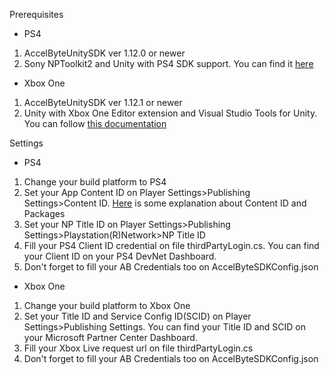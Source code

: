 Prerequisites
- PS4
1. AccelByteUnitySDK ver 1.12.0 or newer
2. Sony NPToolkit2 and Unity with PS4 SDK support. You can find it [here](https://ps4.siedev.net/forums/thread/227324/)

- Xbox One
1. AccelByteUnitySDK ver 1.12.1 or newer
2. Unity with Xbox One Editor extension and Visual Studio Tools for Unity. You can follow [this documentation](https://docs.microsoft.com/en-us/gaming/xbox-live/get-started/setup-ide/managed-partners/unity-xbox/live-partner-unity-xdk-il2cpp)  

Settings
- PS4
1. Change your build platform to PS4
2. Set your App Content ID on Player Settings>Publishing Settings>Content ID. [Here](https://ps4.siedev.net/resources/documents/Misc/current/Publishing_Tools-Overview/0003.html) is some explanation about Content ID and Packages
3. Set your NP Title ID on Player Settings>Publishing Settings>Playstation(R)Network>NP Title ID
4. Fill your PS4 Client ID credential on file thirdPartyLogin.cs. You can find your Client ID on your PS4 DevNet Dashboard.
5. Don't forget to fill your AB Credentials too on AccelByteSDKConfig.json

- Xbox One
1. Change your build platform to Xbox One
2. Set your Title ID and Service Config ID(SCID) on Player Settings>Publishing Settings. You can find your Title ID and SCID on your Microsoft Partner Center Dashboard.
3. Fill your Xbox Live request url on file thirdPartyLogin.cs
4. Don't forget to fill your AB Credentials too on AccelByteSDKConfig.json